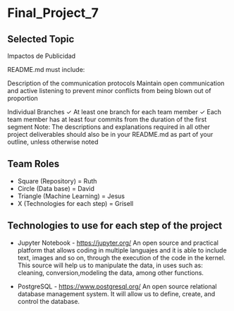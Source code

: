 # Final_Project_7

## Selected Topic
Impactos de Publicidad

README.md must include: 

Description of the communication
protocols
Maintain open communication and active listening to prevent minor conflicts from being blown out of proportion

Individual Branches ✓ At least one branch for each team member ✓ Each team member has at least four
commits from the duration of the first
segment
Note: The descriptions and
explanations required in all other
project deliverables should also be in
your README.md as part of your
outline, unless otherwise noted

## Team Roles
- Square (Repository) = Ruth
- Circle (Data base) = David 
- Triangle (Machine Learning) = Jesus  
- X (Technologies for each step) = Grisell

## Technologies to use for each step of the project

- Jupyter Notebook -  https://jupyter.org/
An open source and practical platform that allows coding in multiple languajes and it is able to include text, images and so on, through the execution of the code in the kernel. 
This source will help us to manipulate the data, in uses such as: cleaning, conversion,modeling the data, among other functions. 

- PostgreSQL - https://www.postgresql.org/
An open source relational database management system. It will allow us to define, create, and control the database.